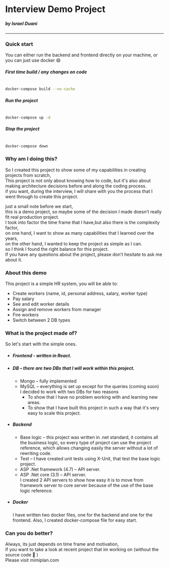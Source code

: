 # Interview Demo Project
##### by Israel Duani
----
### Quick start
You can either run the backend and frontend directly on your machine, or you can just use docker :smile:

##### First time build / any changes on code
#
```sh
docker-compose build --no-cache
```

##### Run the project
#
```sh
docker-compose up -d
```

##### Stop the project
#
```sh
docker-compose down
```

### Why am I doing this?
So I created this project to show some of my capabilities in creating projects from scratch,<br />
This project is not only about knowing how to code, but it's also about making architecture decisions before and along the coding process.<br />
if you want, during the interview, I will share with you the process that I went through to create this project.<br />

just a small note before we start,<br />
this is a demo project, so maybe some of the decision I made doesn’t really fit real production project.<br />
I took into factor the time frame that I have,but also there is the complexity factor,<br />
on one hand, I want to show as many capabilities that I learned over the years,<br />
on the other hand, I wanted to keep the project as simple as I can.<br />
so I think I found the right balance for this project.<br />
If you have any questions about the project, please don’t hesitate to ask me about it.

### About this demo
This project is a simple HR system, you will be able to:
-	Create workers (name, id, personal address, salary, worker type)
-	Pay salary
-	See and edit worker details
-	Assign and remove workers from manager
-	Fire workers
-	Switch between 2 DB types

### What is the project made of?
So let's start with the simple ones.
+ ##### Frontend  - written in React.

+ ##### DB – there are two DBs that I will work within this project.
    + Mongo – fully implemented
    + MySQL – everything is set up except for the queries (coming soon)<br />
    I decided to work with two DBs for two reasons
        + To show that I have no problem working with and learning new areas.
        + To show that I have built this project in such a way that it's very easy to scale this project.

+ ##### Backend
    +	Base logic – this project was written in .net standard, it contains all the business logic, so every type of project can use the project reference, which allows changing easily the server without a lot of rewriting code.
    +	Test – I have created unit tests using X-Unit, that test the base logic project.
    +	ASP .Net framework (4.7) – API server.
    +	ASP .Net core (3.1) – API server.<br />
I created 2 API servers to show how easy it is to move from framework server to core server because of the use of the base logic reference.

+ ##### Docker
    I have written two docker files, one for the backend and one for the frontend.
    Also, I created docker-compose  file for easy start.

### Can you do better?
Always, its just depends on time frame and motivation,<br />
If you want to take a look at recent project that im working on (without the source code :see_no_evil: )<br />
Please visit mimiplan.com



